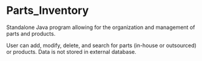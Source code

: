 # Parts_Inventory
Standalone Java program allowing for the organization and management of parts and products.

User can add, modify, delete, and search for parts (in-house or outsourced) or products. Data is not stored in external database.
